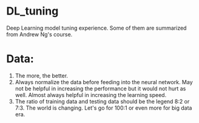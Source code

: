 # DL_tuning
Deep Learning model tuning experience. Some of them are summarized from Andrew Ng's course.

# Data:
1. The more, the better. 
2. Always normalize the data before feeding into the neural network. May not be helpful in increasing the performance but it would not hurt as well. Almost always helpful in increasing the learning speed.
3. The ratio of training data and testing data should be the legend 8:2 or 7:3. The world is changing. Let's go for 100:1 or even more for big data era.


